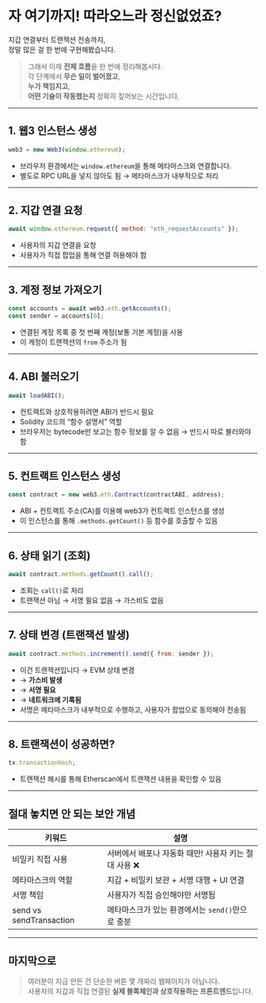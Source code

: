 # 자 여기까지! 따라오느라 정신없었죠?

지갑 연결부터 트랜잭션 전송까지,  
정말 많은 걸 한 번에 구현해봤습니다.

> 그래서 이제 **전체 흐름**을 한 번에 정리해봅시다.  
> 각 단계에서 **무슨 일이 벌어졌고**,  
> **누가 책임지고**,  
> **어떤 기술이 작동했는지** 정확히 짚어보는 시간입니다.

---

## 1. 웹3 인스턴스 생성

```js
web3 = new Web3(window.ethereum);
```

- 브라우저 환경에서는 `window.ethereum`을 통해 메타마스크와 연결합니다.
- 별도로 RPC URL을 넣지 않아도 됨 → 메타마스크가 내부적으로 처리

---

## 2. 지갑 연결 요청

```js
await window.ethereum.request({ method: "eth_requestAccounts" });
```

- 사용자의 지갑 연결을 요청
- 사용자가 직접 팝업을 통해 연결 허용해야 함

---

## 3. 계정 정보 가져오기

```js
const accounts = await web3.eth.getAccounts();
const sender = accounts[0];
```

- 연결된 계정 목록 중 첫 번째 계정(보통 기본 계정)을 사용
- 이 계정이 트랜잭션의 `from` 주소가 됨

---

## 4. ABI 불러오기

```js
await loadABI();
```

- 컨트랙트와 상호작용하려면 ABI가 반드시 필요
- Solidity 코드의 “함수 설명서” 역할
- 브라우저는 bytecode만 보고는 함수 정보를 알 수 없음 → 반드시 따로 불러와야 함

---

## 5. 컨트랙트 인스턴스 생성

```js
const contract = new web3.eth.Contract(contractABI, address);
```

- ABI + 컨트랙트 주소(CA)를 이용해 web3가 컨트랙트 인스턴스를 생성
- 이 인스턴스를 통해 `.methods.getCount()` 등 함수를 호출할 수 있음

---

## 6. 상태 읽기 (조회)

```js
await contract.methods.getCount().call();
```

- 조회는 `call()`로 처리
- 트랜잭션 아님 → 서명 필요 없음 → 가스비도 없음

---

## 7. 상태 변경 (트랜잭션 발생)

```js
await contract.methods.increment().send({ from: sender });
```

- 이건 트랜잭션입니다 → EVM 상태 변경
- → **가스비 발생**
- → **서명 필요**
- → **네트워크에 기록됨**
- 서명은 메타마스크가 내부적으로 수행하고, 사용자가 팝업으로 동의해야 전송됨

---

## 8. 트랜잭션이 성공하면?

```js
tx.transactionHash;
```

- 트랜잭션 해시를 통해 Etherscan에서 트랜잭션 내용을 확인할 수 있음

---

## 절대 놓치면 안 되는 보안 개념

| 키워드                  | 설명                                                  |
| ----------------------- | ----------------------------------------------------- |
| 비밀키 직접 사용        | 서버에서 배포나 자동화 때만! 사용자 키는 절대 사용 ❌ |
| 메타마스크의 역할       | 지갑 + 비밀키 보관 + 서명 대행 + UI 연결              |
| 서명 책임               | 사용자가 직접 승인해야만 서명됨                       |
| send vs sendTransaction | 메타마스크가 있는 환경에서는 `send()`만으로 충분      |

---

## 마지막으로

> 여러분이 지금 만든 건 단순한 버튼 몇 개짜리 웹페이지가 아닙니다.  
> 사용자의 지갑과 직접 연결된 **실제 블록체인과 상호작용하는 프론트엔드**입니다.
